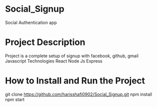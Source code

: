 # Social_Signup
Social Authentication app


# Project Description
Project is a complete setup of signup with facebook, github, gmail
Javascript
Technologies
React
Node Js
Express



# How to Install and Run the Project
git clone https://github.com/harisshafi0902/Social_Signup.git
npm install
npm start
